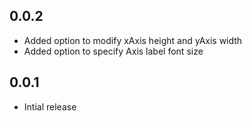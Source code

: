 ## 0.0.2

- Added option to modify xAxis height and yAxis width
- Added option to specify Axis label font size

## 0.0.1

- Intial release
